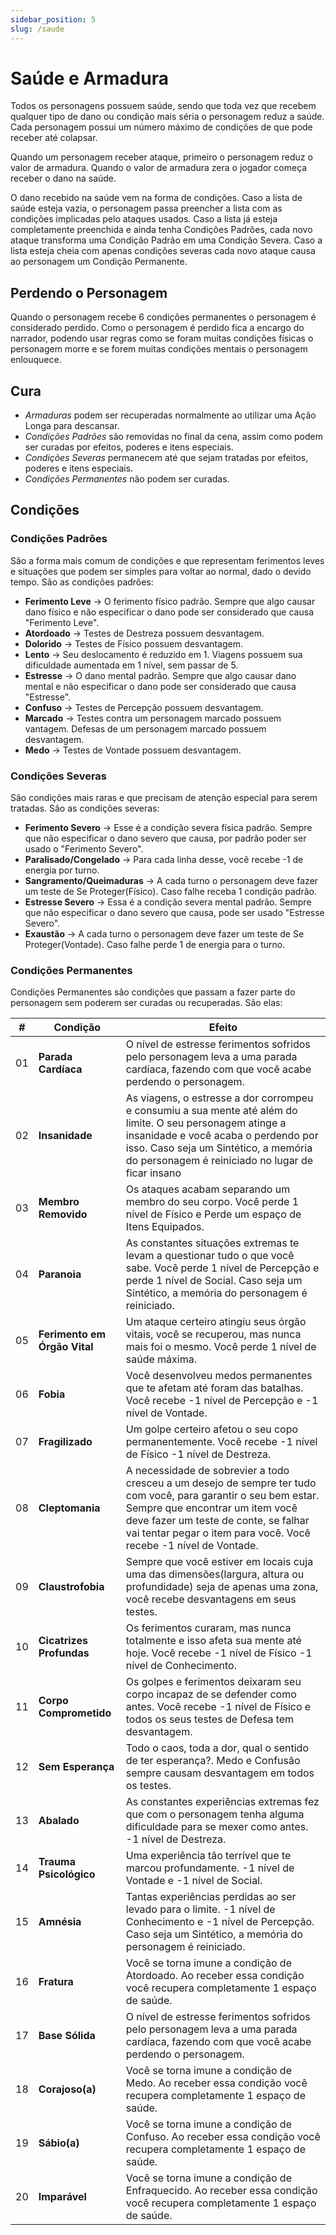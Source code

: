 ```yaml
---
sidebar_position: 5
slug: /saude
---
```


# Saúde e Armadura
Todos os personagens possuem saúde, sendo que toda vez que recebem qualquer tipo de dano ou condição mais séria o personagem reduz a saúde. Cada personagem possui um número máximo de condições de que pode receber até colapsar.

Quando um personagem receber ataque, primeiro o personagem reduz o valor de armadura. Quando o valor de armadura zera o jogador começa receber o dano na saúde.

O dano recebido na saúde vem na forma de condições. Caso a lista de saúde esteja vazia, o personagem passa preencher a lista com as condições implicadas pelo ataques usados. Caso a lista já esteja completamente preenchida  e ainda tenha Condições Padrões, cada novo ataque transforma uma Condição Padrão em uma Condição Severa. Caso a lista esteja cheia com apenas condições severas cada novo ataque causa ao personagem um Condição Permanente.

## Perdendo o Personagem
Quando o personagem recebe 6 condições permanentes o personagem é considerado perdido. Como o personagem é perdido fica a encargo do narrador, podendo usar regras como se foram muitas condições físicas o personagem morre e se forem muitas condições mentais o personagem enlouquece.

## Cura
- *Armaduras* podem ser recuperadas normalmente ao utilizar uma Ação Longa para descansar.
- *Condições Padrões* são removidas no final da cena, assim como podem ser curadas por efeitos, poderes e itens especiais.
- *Condições Severas* permanecem até que sejam tratadas por efeitos, poderes e itens especiais.
- *Condições Permanentes* não podem ser curadas.

## Condições

### Condições Padrões
São a forma mais comum de condições e que representam ferimentos leves e situações que podem ser simples para voltar ao normal, dado o devido tempo. São as condições padrões:

- **Ferimento Leve** → O ferimento físico padrão. Sempre que algo causar dano físico e não especificar o dano pode ser considerado que causa "Ferimento Leve".
- **Atordoado** → Testes de Destreza possuem desvantagem.
- **Dolorido** → Testes de Físico possuem desvantagem.
- **Lento** → Seu deslocamento é reduzido em 1. Viagens possuem sua dificuldade aumentada em 1 nível, sem passar de 5.
- **Estresse** → O dano mental padrão. Sempre que algo causar dano mental e não especificar o dano pode ser considerado que causa "Estresse".
- **Confuso** → Testes de Percepção possuem desvantagem.
- **Marcado** → Testes contra um personagem marcado possuem vantagem. Defesas de um personagem marcado possuem desvantagem.
- **Medo** → Testes de Vontade possuem desvantagem.

### Condições Severas
São condições mais raras e que precisam de atenção especial para serem tratadas. São as condições severas:

- **Ferimento Severo** → Esse é a condição severa física padrão. Sempre que não especificar o dano severo que causa, por padrão poder ser usado o "Ferimento Severo".
- **Paralisado/Congelado** → Para cada linha desse, você recebe -1 de energia por turno.
- **Sangramento/Queimaduras** → A cada turno o personagem deve fazer um teste de Se Proteger(Físico). Caso falhe receba 1 condição padrão.
- **Estresse Severo** → Essa é a condição severa mental padrão. Sempre que não especificar o dano severo que causa, pode ser usado "Estresse Severo".
- **Exaustão** → A cada turno o personagem deve fazer um teste de Se Proteger(Vontade). Caso falhe perde 1 de energia para o turno.

### Condições Permanentes
Condições Permanentes são condições que passam a fazer parte do personagem sem poderem ser curadas ou recuperadas. São elas:

| # | Condição | Efeito |
|---|----------|--------|
| 01 | **Parada Cardíaca** | O nível de estresse ferimentos sofridos pelo personagem leva a uma parada cardíaca, fazendo com que você acabe perdendo o personagem. |
| 02 | **Insanidade** | As viagens, o estresse a dor corrompeu e consumiu a sua mente até além do limite. O seu personagem atinge a insanidade e você acaba o perdendo por isso. Caso seja um Sintético, a memória do personagem é reiniciado no lugar de ficar insano |
| 03 | **Membro Removido** | Os ataques acabam separando um membro do seu corpo. Você perde 1 nível de Físico e Perde um espaço de Itens Equipados. |
| 04 | **Paranoia** | As constantes situações extremas te levam a questionar tudo o que você sabe. Você perde 1 nível de Percepção e perde 1 nível de Social. Caso seja um Sintético, a memória do personagem é reiniciado. |
| 05 | **Ferimento em Órgão Vital** | Um ataque certeiro atingiu seus órgão vitais, você se recuperou, mas nunca mais foi o mesmo. Você perde 1 nível de saúde máxima. |
| 06 | **Fobia** | Você desenvolveu medos permanentes que te afetam até foram das batalhas. Você recebe -1 nível de Percepção e -1 nível de Vontade. |
| 07 | **Fragilizado** | Um golpe certeiro afetou o seu copo permanentemente. Você recebe -1 nível de Físico -1 nível de Destreza. |
| 08 | **Cleptomania** | A necessidade de sobrevier a todo cresceu a um desejo de sempre ter tudo com você, para garantir o seu bem estar. Sempre que encontrar um item você deve fazer um teste de conte, se falhar vai tentar pegar o item para você. Você recebe -1 nível de Vontade. |
| 09 | **Claustrofobia** | Sempre que você estiver em locais cuja uma das dimensões(largura, altura ou profundidade) seja de apenas uma zona, você recebe desvantagens em seus testes. |
| 10 | **Cicatrizes Profundas** | Os ferimentos curaram, mas nunca totalmente e isso afeta sua mente até hoje. Você recebe -1 nível de Físico -1 nível de Conhecimento. |
| 11 | **Corpo Comprometido** | Os golpes e ferimentos deixaram seu corpo incapaz de se defender como antes. Você recebe -1 nível de Físico e todos os seus testes de Defesa tem desvantagem. |
| 12 | **Sem Esperança** | Todo o caos, toda a dor, qual o sentido de ter esperança?. Medo e Confusão sempre causam desvantagem em todos os testes. |
| 13 | **Abalado** | As constantes experiências extremas fez que com o personagem tenha alguma dificuldade para se mexer como antes. -1 nível de Destreza. |
| 14 | **Trauma Psicológico** | Uma experiência tão terrível que te marcou profundamente. -1 nível de Vontade e  -1 nível de Social. |
| 15 | **Amnésia** | Tantas experiências perdidas ao ser levado para o limite. -1 nível de Conhecimento e -1 nível de Percepção. Caso seja um Sintético, a memória do personagem é reiniciado. |
| 16 | **Fratura** | Você se torna imune a condição de Atordoado. Ao receber essa condição você recupera completamente 1 espaço de saúde. |
| 17 | **Base Sólida** | O nível de estresse ferimentos sofridos pelo personagem leva a uma parada cardíaca, fazendo com que você acabe perdendo o personagem. |
| 18 | **Corajoso(a)** | Você se torna imune a condição de Medo. Ao receber essa condição você recupera completamente 1 espaço de saúde. |
| 19 | **Sábio(a)** | Você se torna imune a condição de Confuso. Ao receber essa condição você recupera completamente 1 espaço de saúde. |
| 20 | **Imparável** | Você se torna imune a condição de Enfraquecido. Ao receber essa condição você recupera completamente 1 espaço de saúde. |